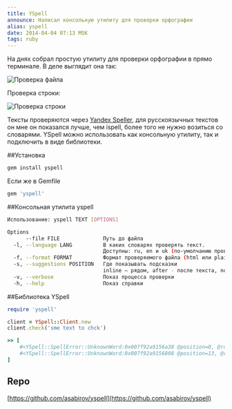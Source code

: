 ```yaml
---
title: YSpell
announce: Написал консольную утилиту для проверки орфографии
alias: yspell
date: 2014-04-04 07:13 MSK
tags: ruby
---
```


На днях собрал простую утилиту для проверки орфографии в прямо терминале. В деле выглядит она так:

![Проверка файла](/dev/2014-04-04-yspell/yspell.jpg)

Проверка строки:

![Проверка строки](/dev/2014-04-04-yspell/yspell2.jpg)

Тексты проверяются через [Yandex Speller](http://api.yandex.ru/speller/), для русскоязычных текстов он мне он показался лучше, чем ispell, более того не нужно возиться со словарями.
YSpell можно использовать как консольную утилиту, так и подключить в виде библиотеки.

##Установка

~~~ruby
gem install yspell
~~~

Если жe в Gemfile

~~~ruby
gem 'yspell'
~~~

##Консольная утилита yspell

~~~bash
Использование: yspell TEXT [OPTIONS]

Options
      --file FILE              Путь до файла
  -l, --language LANG          В каких словарях проверять текст.
                               Доступны: ru, en и uk (по-умолчанию проверяются в русском и английском, "ru,en")
  -f, --format FORMAT          Формат проверяемого файла (html или plain)
  -s, --suggestions POSITION   Где показывать подсказки
                               inline — рядом, after - после текста, none — не показывать
  -v, --verbose                Показ процесса проверки
  -h, --help                   Показ справки
~~~

##Библиотека YSpell

~~~ruby
require 'yspell'

client = YSpell::Client.new
client.check('sme text to chck')

>> [
    #<YSpell::SpellError::UnknownWord:0x007f92a9156a38 @position=0, @row=0, @column=0, @length=3, @word="sme", @suggestions=["some", "me"], @code=1>,
    #<YSpell::SpellError::UnknownWord:0x007f92a9156808 @position=13, @row=0, @column=13, @length=4, @word="chck", @suggestions=["check", "chick", "chuck"], @code=1>
]
~~~

## Repo

[https://github.com/asabirov/yspell](https://github.com/asabirov/yspell)

